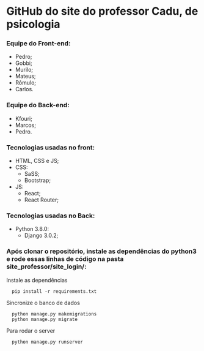 # GitHub do site do professor Cadu, de psicologia

### Equipe do Front-end:
- Pedro;
- Gobbi;
- Murilo;
- Mateus;
- Rômulo;
- Carlos.

### Equipe do Back-end:
- Kfouri;
- Marcos;
- Pedro.

### Tecnologias usadas no front:
- HTML, CSS e JS;
- CSS:
  - SaSS;
  - Bootstrap;
- JS: 
  - React;
  - React Router;

### Tecnologias usadas no Back:
- Python 3.8.0:
  - Django 3.0.2;
    
### Após clonar o repositório, instale as dependências do python3 e rode essas linhas de código na pasta site_professor/site_login/:
Instale as dependências
```shell 
  pip install -r requirements.txt
```
Sincronize o banco de dados
```shell
  python manage.py makemigrations
  python manage.py migrate
```
Para rodar o server
```shell
  python manage.py runserver
```
